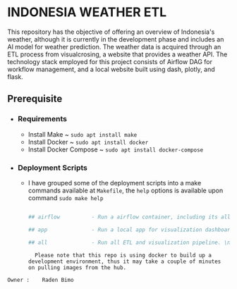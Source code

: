 # INDONESIA WEATHER ETL

This repository has the objective of offering an overview of Indonesia's weather, although it is currently in the development phase and includes an AI model for weather prediction. The weather data is acquired through an ETL process from visualcrosing, a website that provides a weather API. The technology stack employed for this project consists of Airflow DAG for workflow management, and a local website built using dash, plotly, and flask.

## Prerequisite
- ### Requirements
    - Install Make ~ `sudo apt install make`
    - Install Docker ~ `sudo apt install docker`
    - Install Docker Compose ~ `sudo apt install docker-compose`
- ### Deployment Scripts
    - I have grouped some of the deployment scripts into a make commands available at `Makefile`, the `help` options is available upon command `sudo make help`
        ```bash
    
        ## airflow		    - Run a airflow container, including its all dependency. \n"
	
        ## app			    - Run a local app for visualization dashboard using dash, spark and plotly \n"
	
        ## all              - Run all ETL and visualization pipeline. \n"

        ```

            Please note that this repo is using docker to build up a development environment, thus it may take a couple of minutes on pulling images from the hub. 

`Owner :    Raden Bimo`